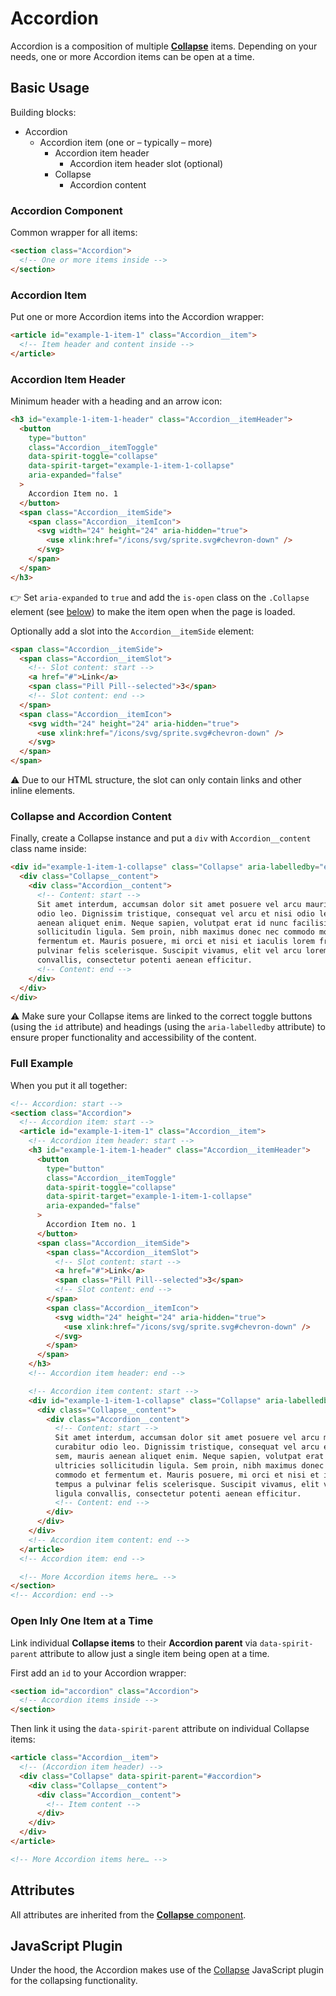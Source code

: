 # Accordion

Accordion is a composition of multiple [**Collapse**][collapse] items.
Depending on your needs, one or more Accordion items can be open at a time.

## Basic Usage

Building blocks:

- Accordion
  - Accordion item (one or – typically – more)
    - Accordion item header
      - Accordion item header slot (optional)
    - Collapse
      - Accordion content

### Accordion Component

Common wrapper for all items:

```html
<section class="Accordion">
  <!-- One or more items inside -->
</section>
```

### Accordion Item

Put one or more Accordion items into the Accordion wrapper:

```html
<article id="example-1-item-1" class="Accordion__item">
  <!-- Item header and content inside -->
</article>
```

### Accordion Item Header

Minimum header with a heading and an arrow icon:

```html
<h3 id="example-1-item-1-header" class="Accordion__itemHeader">
  <button
    type="button"
    class="Accordion__itemToggle"
    data-spirit-toggle="collapse"
    data-spirit-target="example-1-item-1-collapse"
    aria-expanded="false"
  >
    Accordion Item no. 1
  </button>
  <span class="Accordion__itemSide">
    <span class="Accordion__itemIcon">
      <svg width="24" height="24" aria-hidden="true">
        <use xlink:href="/icons/svg/sprite.svg#chevron-down" />
      </svg>
    </span>
  </span>
</h3>
```

👉 Set `aria-expanded` to `true` and add the `is-open` class on the `.Collapse`
element (see [below](#collapse-and-accordion-content)) to make the item open
when the page is loaded.

Optionally add a slot into the `Accordion__itemSide` element:

```html
<span class="Accordion__itemSide">
  <span class="Accordion__itemSlot">
    <!-- Slot content: start -->
    <a href="#">Link</a>
    <span class="Pill Pill--selected">3</span>
    <!-- Slot content: end -->
  </span>
  <span class="Accordion__itemIcon">
    <svg width="24" height="24" aria-hidden="true">
      <use xlink:href="/icons/svg/sprite.svg#chevron-down" />
    </svg>
  </span>
</span>
```

⚠️ Due to our HTML structure, the slot can only contain links and other inline
elements.

### Collapse and Accordion Content

Finally, create a Collapse instance and put a `div` with `Accordion__content`
class name inside:

```html
<div id="example-1-item-1-collapse" class="Collapse" aria-labelledby="example-1-item-1-header">
  <div class="Collapse__content">
    <div class="Accordion__content">
      <!-- Content: start -->
      Sit amet interdum, accumsan dolor sit amet posuere vel arcu mauris placerat non mauris, non sed vitae curabitur
      odio leo. Dignissim tristique, consequat vel arcu et nisi odio leo pretium accumsan condimentum at sem, mauris
      aenean aliquet enim. Neque sapien, volutpat erat id nunc facilisis eget ipsum phasellus, tellus ultricies
      sollicitudin ligula. Sem proin, nibh maximus donec nec commodo molestie nulla sapien nec commodo, commodo et
      fermentum et. Mauris posuere, mi orci et nisi et iaculis lorem fringilla sed mauris auctor, lorem tempus a
      pulvinar felis scelerisque. Suscipit vivamus, elit vel arcu lorem fringilla finibus quis sit amet ligula
      convallis, consectetur potenti aenean efficitur.
      <!-- Content: end -->
    </div>
  </div>
</div>
```

⚠️ Make sure your Collapse items are linked to the correct toggle buttons
(using the `id` attribute) and headings (using the `aria-labelledby` attribute)
to ensure proper functionality and accessibility of the content.

### Full Example

When you put it all together:

```html
<!-- Accordion: start -->
<section class="Accordion">
  <!-- Accordion item: start -->
  <article id="example-1-item-1" class="Accordion__item">
    <!-- Accordion item header: start -->
    <h3 id="example-1-item-1-header" class="Accordion__itemHeader">
      <button
        type="button"
        class="Accordion__itemToggle"
        data-spirit-toggle="collapse"
        data-spirit-target="example-1-item-1-collapse"
        aria-expanded="false"
      >
        Accordion Item no. 1
      </button>
      <span class="Accordion__itemSide">
        <span class="Accordion__itemSlot">
          <!-- Slot content: start -->
          <a href="#">Link</a>
          <span class="Pill Pill--selected">3</span>
          <!-- Slot content: end -->
        </span>
        <span class="Accordion__itemIcon">
          <svg width="24" height="24" aria-hidden="true">
            <use xlink:href="/icons/svg/sprite.svg#chevron-down" />
          </svg>
        </span>
      </span>
    </h3>
    <!-- Accordion item header: end -->

    <!-- Accordion item content: start -->
    <div id="example-1-item-1-collapse" class="Collapse" aria-labelledby="example-1-item-1-header">
      <div class="Collapse__content">
        <div class="Accordion__content">
          <!-- Content: start -->
          Sit amet interdum, accumsan dolor sit amet posuere vel arcu mauris placerat non mauris, non sed vitae
          curabitur odio leo. Dignissim tristique, consequat vel arcu et nisi odio leo pretium accumsan condimentum at
          sem, mauris aenean aliquet enim. Neque sapien, volutpat erat id nunc facilisis eget ipsum phasellus, tellus
          ultricies sollicitudin ligula. Sem proin, nibh maximus donec nec commodo molestie nulla sapien nec commodo,
          commodo et fermentum et. Mauris posuere, mi orci et nisi et iaculis lorem fringilla sed mauris auctor, lorem
          tempus a pulvinar felis scelerisque. Suscipit vivamus, elit vel arcu lorem fringilla finibus quis sit amet
          ligula convallis, consectetur potenti aenean efficitur.
          <!-- Content: end -->
        </div>
      </div>
    </div>
    <!-- Accordion item content: end -->
  </article>
  <!-- Accordion item: end -->

  <!-- More Accordion items here… -->
</section>
<!-- Accordion: end -->
```

### Open Inly One Item at a Time

Link individual **Collapse items** to their **Accordion parent** via
`data-spirit-parent` attribute to allow just a single item being open at a time.

First add an `id` to your Accordion wrapper:

```html
<section id="accordion" class="Accordion">
  <!-- Accordion items inside -->
</section>
```

Then link it using the `data-spirit-parent` attribute on individual Collapse items:

```html
<article class="Accordion__item">
  <!-- (Accordion item header) -->
  <div class="Collapse" data-spirit-parent="#accordion">
    <div class="Collapse__content">
      <div class="Accordion__content">
        <!-- Item content -->
      </div>
    </div>
  </div>
</article>

<!-- More Accordion items here… -->
```

## Attributes

All attributes are inherited from the [**Collapse** component][collapse].

## JavaScript Plugin

Under the hood, the Accordion makes use of the [Collapse][collapse] JavaScript
plugin for the collapsing functionality.

[collapse]: https://github.com/lmc-eu/spirit-design-system/blob/main/packages/web/src/scss/components/Collapse/README.md
